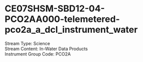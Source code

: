 # CE07SHSM-SBD12-04-PCO2AA000-telemetered-pco2a_a_dcl_instrument_water

Stream Type: Science<br>
Stream Content: In-Water Data Products<br>
Instrument Group Code: PCO2A<br>
